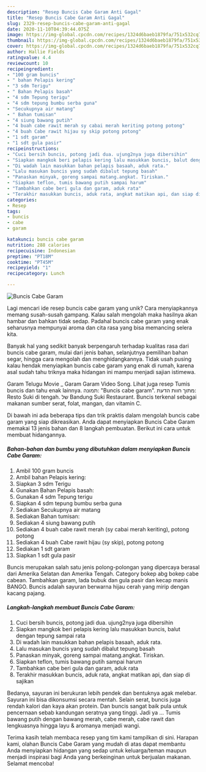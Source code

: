 ```yaml
---
description: "Resep Buncis Cabe Garam Anti Gagal"
title: "Resep Buncis Cabe Garam Anti Gagal"
slug: 2329-resep-buncis-cabe-garam-anti-gagal
date: 2020-11-10T04:39:44.075Z
image: https://img-global.cpcdn.com/recipes/1324d6baeb1879fa/751x532cq70/buncis-cabe-garam-foto-resep-utama.jpg
thumbnail: https://img-global.cpcdn.com/recipes/1324d6baeb1879fa/751x532cq70/buncis-cabe-garam-foto-resep-utama.jpg
cover: https://img-global.cpcdn.com/recipes/1324d6baeb1879fa/751x532cq70/buncis-cabe-garam-foto-resep-utama.jpg
author: Hallie Fields
ratingvalue: 4.4
reviewcount: 10
recipeingredient:
- "100 gram buncis"
- " bahan Pelapis kering"
- "3 sdm Terigu"
- " Bahan Pelapis basah"
- "4 sdm Tepung terigu"
- "4 sdm tepung bumbu serba guna"
- "Secukupnya air matang"
- " Bahan tumisan"
- "4 siung bawang putih"
- "4 buah cabe rawit merah sy cabai merah keriting potong potong"
- "4 buah Cabe rawit hijau sy skip potong potong"
- "1 sdt garam"
- "1 sdt gula pasir"
recipeinstructions:
- "Cuci bersih buncis, potong jadi dua. ujung2nya juga dibersihin"
- "Siapkan mangkok beri pelapis kering lalu masukkan buncis, balut dengan tepung sampai rata"
- "Di wadah lain masukkan bahan pelapis basaah, aduk rata."
- "Lalu masukan buncis yang sudah dibalut tepung basah"
- "Panaskan minyak, goreng sampai matang.angkat. Tiriskan."
- "Siapkan teflon, tumis bawang putih sampai harum"
- "Tambahkan cabe beri gula dan garam, aduk rata"
- "Terakhir masukkan buncis, aduk rata, angkat matikan api, dan siap di sajikan"
categories:
- Resep
tags:
- buncis
- cabe
- garam

katakunci: buncis cabe garam 
nutrition: 288 calories
recipecuisine: Indonesian
preptime: "PT18M"
cooktime: "PT45M"
recipeyield: "1"
recipecategory: Lunch

---
```



![Buncis Cabe Garam](https://img-global.cpcdn.com/recipes/1324d6baeb1879fa/751x532cq70/buncis-cabe-garam-foto-resep-utama.jpg)

Lagi mencari ide resep buncis cabe garam yang unik? Cara menyiapkannya memang susah-susah gampang. Kalau salah mengolah maka hasilnya akan hambar dan bahkan tidak sedap. Padahal buncis cabe garam yang enak seharusnya mempunyai aroma dan cita rasa yang bisa memancing selera kita.

Banyak hal yang sedikit banyak berpengaruh terhadap kualitas rasa dari buncis cabe garam, mulai dari jenis bahan, selanjutnya pemilihan bahan segar, hingga cara mengolah dan menghidangkannya. Tidak usah pusing kalau hendak menyiapkan buncis cabe garam yang enak di rumah, karena asal sudah tahu triknya maka hidangan ini mampu menjadi sajian istimewa.

Garam Telugu Movie _ Garam Garam Video Song. Lihat juga resep Tumis buncis dan tahu enak lainnya. תמונה: &#34;Buncis cabe garam&#34;. מתוך חוות הדעת: ‪Resto Suki di tengah.‬ של ‪Bandung Suki Restaurant‬. Buncis terkenal sebagai makanan sumber serat, folat, mangan, dan vitamin C.


Di bawah ini ada beberapa tips dan trik praktis dalam mengolah buncis cabe garam yang siap dikreasikan. Anda dapat menyiapkan Buncis Cabe Garam memakai 13 jenis bahan dan 8 langkah pembuatan. Berikut ini cara untuk membuat hidangannya.

<!--inarticleads1-->

##### Bahan-bahan dan bumbu yang dibutuhkan dalam menyiapkan Buncis Cabe Garam:

1. Ambil 100 gram buncis
1. Ambil  bahan Pelapis kering:
1. Siapkan 3 sdm Terigu
1. Gunakan  Bahan Pelapis basah:
1. Gunakan 4 sdm Tepung terigu
1. Siapkan 4 sdm tepung bumbu serba guna
1. Sediakan Secukupnya air matang
1. Sediakan  Bahan tumisan:
1. Sediakan 4 siung bawang putih
1. Sediakan 4 buah cabe rawit merah (sy cabai merah keriting), potong potong
1. Sediakan 4 buah Cabe rawit hijau (sy skip), potong potong
1. Sediakan 1 sdt garam
1. Siapkan 1 sdt gula pasir


Buncis merupakan salah satu jenis polong-polongan yang dipercaya berasal dari Amerika Selatan dan Amerika Tengah. Category bokep abg bokep cabe cabean. Tambahkan garam, lada bubuk dan gula pasir dan kecap manis BANGO. Buncis adalah sayuran berwarna hijau cerah yang mirip dengan kacang pajang. 

<!--inarticleads2-->

##### Langkah-langkah membuat Buncis Cabe Garam:

1. Cuci bersih buncis, potong jadi dua. ujung2nya juga dibersihin
1. Siapkan mangkok beri pelapis kering lalu masukkan buncis, balut dengan tepung sampai rata
1. Di wadah lain masukkan bahan pelapis basaah, aduk rata.
1. Lalu masukan buncis yang sudah dibalut tepung basah
1. Panaskan minyak, goreng sampai matang.angkat. Tiriskan.
1. Siapkan teflon, tumis bawang putih sampai harum
1. Tambahkan cabe beri gula dan garam, aduk rata
1. Terakhir masukkan buncis, aduk rata, angkat matikan api, dan siap di sajikan


Bedanya, sayuran ini berukuran lebih pendek dan bentuknya agak melebar. Sayuran ini bisa dikonsumsi secara mentah. Selain serat, buncis juga rendah kalori dan kaya akan protein. Dan buncis sangat baik pula untuk pencernaan sebab kandungan seratnya yang tinggi. Jadi ya … Tumis bawang putih dengan bawang merah, cabe merah, cabe rawit dan lengkuasnya hingga layu &amp; aromanya menjadi wangi. 

Terima kasih telah membaca resep yang tim kami tampilkan di sini. Harapan kami, olahan Buncis Cabe Garam yang mudah di atas dapat membantu Anda menyiapkan hidangan yang sedap untuk keluarga/teman maupun menjadi inspirasi bagi Anda yang berkeinginan untuk berjualan makanan. Selamat mencoba!
